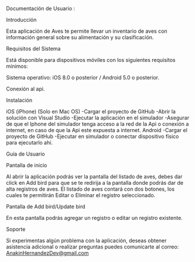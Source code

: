 Documentación de Usuario :

Introducción

Esta aplicación de Aves te permite llevar un inventario de aves con información general sobre su alimentación y su clasificación.

Requisitos del Sistema

Está disponible para dispositivos móviles con los siguientes requisitos mínimos:

Sistema operativo: iOS 8.0 o posterior / Android 5.0 o posterior.

Conexión al api.


Instalación


iOS (iPhone)
(Solo en Mac OS)
-Cargar el proyecto de GitHub 
-Abrir la solución con Visual Studio
-Ejecutar la aplicación en el simulador
-Asegurar de que el Iphone del simulador tenga acceso a la red de la Api o conexión a internet, en caso de que la Api este expuesta a internet.
Android
-Cargar el proyecto de GitHub
-Ejecutar en simulador o conectar dispositivo físico para ejecutarlo ahí.

Guía de Usuario


Pantalla de inicio


Al abrir la aplicación podrás ver la pantalla del listado de aves, debes dar click en Add bird para que se te redirija a la pantalla donde podrás dar de alta registros de aves.
El listado de aves contará con dos botones, los cuales te permitirán Editar o Eliminar el registro seleccionado.

Pantalla de Add bird/Update bird

En esta pantalla podrás agregar un registro o editar un registro existente.


Soporte


Si experimentas algún problema con la aplicación, deseas obtener asistencia adicional o realizar preguntas puedes comunicarte al correo: AnakinHernandezDev@gmail.com
